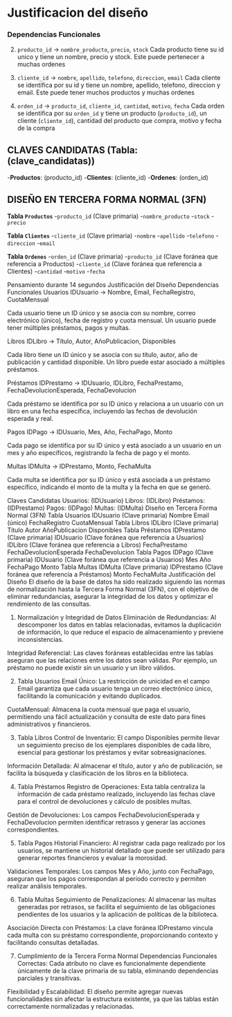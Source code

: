 # Justificacion del diseño

### Dependencias Funcionales

2) `producto_id` -> `nombre_producto`, `precio`, `stock` 
    Cada producto tiene su id unico y tiene un nombre, precio y stock. Este puede pertenecer a muchas ordenes

1) `cliente_id` -> `nombre`, `apellido`, `telefono`, `direccion`, `email`
    Cada cliente se identifica por su id y tiene un nombre, apellido, telefono, direccion y email. Este puede tener muchos productos y muchas ordenes 


3) `orden_id` ->  `producto_id`, `cliente_id`, `cantidad`, `motivo`, `fecha`
    Cada orden se identifica por su `orden_id` y tiene un producto (`producto_id`), un cliente (`cliente_id`), cantidad del producto que compra, motivo y fecha de la compra

## CLAVES CANDIDATAS (Tabla: (clave_candidatas))

-**Productos**: (producto_id)
-**Clientes**: (cliente_id)
-**Ordenes**: (orden_id)

## DISEÑO EN TERCERA FORMA NORMAL (3FN)

**Tabla `Productos`**
-`producto_id` (Clave primaria)
-`nombre_producto`
-`stock`
-`precio`

**Tabla `Clientes`**
-`cliente_id` (Clave primaria)
-`nombre`
-`apellido`
-`telefono`
-`direccion`
-`email`

**Tabla `Ordenes`**
-`orden_id` (Clave primaria)
-`producto_id` (Clave foránea que referencia a Productos)
-`cliente_id` (Clave foránea que referencia a Clientes)
-`cantidad`
-`motivo`
-`fecha`




Pensamiento durante 14 segundos
Justificación del Diseño
Dependencias Funcionales
Usuarios
IDUsuario → Nombre, Email, FechaRegistro, CuotaMensual

Cada usuario tiene un ID único y se asocia con su nombre, correo electrónico (único), fecha de registro y cuota mensual. Un usuario puede tener múltiples préstamos, pagos y multas.

Libros
IDLibro → Título, Autor, AñoPublicacion, Disponibles

Cada libro tiene un ID único y se asocia con su título, autor, año de publicación y cantidad disponible. Un libro puede estar asociado a múltiples préstamos.

Préstamos
IDPrestamo → IDUsuario, IDLibro, FechaPrestamo, FechaDevolucionEsperada, FechaDevolucion

Cada préstamo se identifica por su ID único y relaciona a un usuario con un libro en una fecha específica, incluyendo las fechas de devolución esperada y real.

Pagos
IDPago → IDUsuario, Mes, Año, FechaPago, Monto

Cada pago se identifica por su ID único y está asociado a un usuario en un mes y año específicos, registrando la fecha de pago y el monto.

Multas
IDMulta → IDPrestamo, Monto, FechaMulta

Cada multa se identifica por su ID único y está asociada a un préstamo específico, indicando el monto de la multa y la fecha en que se generó.

Claves Candidatas
Usuarios: (IDUsuario)
Libros: (IDLibro)
Préstamos: (IDPrestamo)
Pagos: (IDPago)
Multas: (IDMulta)
Diseño en Tercera Forma Normal (3FN)
Tabla Usuarios
IDUsuario (Clave primaria)
Nombre
Email (único)
FechaRegistro
CuotaMensual
Tabla Libros
IDLibro (Clave primaria)
Título
Autor
AñoPublicacion
Disponibles
Tabla Préstamos
IDPrestamo (Clave primaria)
IDUsuario (Clave foránea que referencia a Usuarios)
IDLibro (Clave foránea que referencia a Libros)
FechaPrestamo
FechaDevolucionEsperada
FechaDevolucion
Tabla Pagos
IDPago (Clave primaria)
IDUsuario (Clave foránea que referencia a Usuarios)
Mes
Año
FechaPago
Monto
Tabla Multas
IDMulta (Clave primaria)
IDPrestamo (Clave foránea que referencia a Préstamos)
Monto
FechaMulta
Justificación del Diseño
El diseño de la base de datos ha sido realizado siguiendo las normas de normalización hasta la Tercera Forma Normal (3FN), con el objetivo de eliminar redundancias, asegurar la integridad de los datos y optimizar el rendimiento de las consultas.

1. Normalización y Integridad de Datos
Eliminación de Redundancias: Al descomponer los datos en tablas relacionadas, evitamos la duplicación de información, lo que reduce el espacio de almacenamiento y previene inconsistencias.

Integridad Referencial: Las claves foráneas establecidas entre las tablas aseguran que las relaciones entre los datos sean válidas. Por ejemplo, un préstamo no puede existir sin un usuario y un libro válidos.

2. Tabla Usuarios
Email Único: La restricción de unicidad en el campo Email garantiza que cada usuario tenga un correo electrónico único, facilitando la comunicación y evitando duplicados.

CuotaMensual: Almacena la cuota mensual que paga el usuario, permitiendo una fácil actualización y consulta de este dato para fines administrativos y financieros.

3. Tabla Libros
Control de Inventario: El campo Disponibles permite llevar un seguimiento preciso de los ejemplares disponibles de cada libro, esencial para gestionar los préstamos y evitar sobreasignaciones.

Información Detallada: Al almacenar el título, autor y año de publicación, se facilita la búsqueda y clasificación de los libros en la biblioteca.

4. Tabla Préstamos
Registro de Operaciones: Esta tabla centraliza la información de cada préstamo realizado, incluyendo las fechas clave para el control de devoluciones y cálculo de posibles multas.

Gestión de Devoluciones: Los campos FechaDevolucionEsperada y FechaDevolucion permiten identificar retrasos y generar las acciones correspondientes.

5. Tabla Pagos
Historial Financiero: Al registrar cada pago realizado por los usuarios, se mantiene un historial detallado que puede ser utilizado para generar reportes financieros y evaluar la morosidad.

Validaciones Temporales: Los campos Mes y Año, junto con FechaPago, aseguran que los pagos correspondan al período correcto y permiten realizar análisis temporales.

6. Tabla Multas
Seguimiento de Penalizaciones: Al almacenar las multas generadas por retrasos, se facilita el seguimiento de las obligaciones pendientes de los usuarios y la aplicación de políticas de la biblioteca.

Asociación Directa con Préstamos: La clave foránea IDPrestamo vincula cada multa con su préstamo correspondiente, proporcionando contexto y facilitando consultas detalladas.

7. Cumplimiento de la Tercera Forma Normal
Dependencias Funcionales Correctas: Cada atributo no clave es funcionalmente dependiente únicamente de la clave primaria de su tabla, eliminando dependencias parciales y transitivas.

Flexibilidad y Escalabilidad: El diseño permite agregar nuevas funcionalidades sin afectar la estructura existente, ya que las tablas están correctamente normalizadas y relacionadas.

